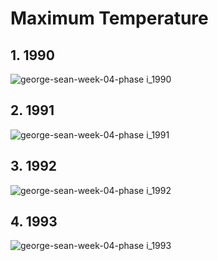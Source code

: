 # Maximum Temperature

## 1. 1990

![george-sean-week-04-phase i_1990](https://user-images.githubusercontent.com/31294255/30771183-c1d224d0-a006-11e7-9557-f0833abaf864.PNG)

## 2. 1991

![george-sean-week-04-phase i_1991](https://user-images.githubusercontent.com/31294255/30771187-d06b0c46-a006-11e7-8950-123cb38315e1.PNG)

## 3. 1992

![george-sean-week-04-phase i_1992](https://user-images.githubusercontent.com/31294255/30771191-e47ae90e-a006-11e7-8f06-4ca8f8edda14.PNG)

## 4. 1993

![george-sean-week-04-phase i_1993](https://user-images.githubusercontent.com/31294255/30771192-f4b24f1a-a006-11e7-9c3b-0ab9c0ff696a.PNG)
 
